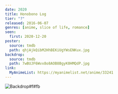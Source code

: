 ```yaml
---
date: 2020
title: Honobono Log
tier: "?"
released: 2016-06-07
genres: [anime, slice of life, romance]
seen:
  first: 2020-12-20
poster:
  source: tmdb
  path: qhjAjkQibM2HhBEKiUgYWsENKux.jpg
backdrop:
  source: tmdb
  path: 7wBUJF6Wvx8o8AOB8BgyK0HMQdP.jpg
link:
  MyAnimeList: https://myanimelist.net/anime/33241
---
```


![Backdrop#f#fb](https://image.tmdb.org/t/p/w1280/2CWh6yHfu2HIiQ72zsJ98MYZQYl.jpg "Source: TMDB")
